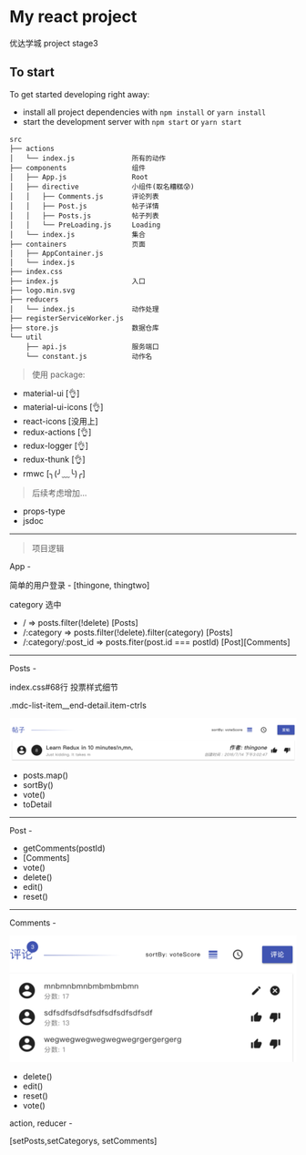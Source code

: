 # My react project
优达学城 project stage3

## To start

To get started developing right away:

* install all project dependencies with `npm install` or `yarn install`
* start the development server with `npm start` or `yarn start`


```
src
├── actions
│   └── index.js              所有的动作
├── components                组件
│   ├── App.js                Root
│   ├── directive             小组件(取名糟糕😰)
│   │   ├── Comments.js       评论列表
│   │   ├── Post.js           帖子详情
│   │   ├── Posts.js          帖子列表
│   │   └── PreLoading.js     Loading
│   └── index.js              集合
├── containers                页面
│   ├── AppContainer.js
│   └── index.js
├── index.css
├── index.js                  入口 
├── logo.min.svg
├── reducers
│   └── index.js              动作处理
├── registerServiceWorker.js
├── store.js                  数据仓库
└── util
    ├── api.js                服务端口
    └── constant.js           动作名
```

> 使用 package:

 - material-ui            [👌]
 - material-ui-icons      [👌]
 - react-icons            [没用上]
 - redux-actions          [👌]
 - redux-logger           [👌]
 - redux-thunk            [👌]
 - rmwc                   [╮(╯﹏╰)╭]
 
> 后续考虑增加...
 - props-type
 - jsdoc
---
 > 项目逻辑

 App -

简单的用户登录 - [thingone, thingtwo]

category 选中

 - / => posts.filter(!delete) [Posts]
 - /:category => posts.filter(!delete).filter(category) [Posts]
 - /:category/:post_id => posts.fiter(post.id === postId) [Post][Comments]

---
Posts - 

index.css#68行 投票样式细节

.mdc-list-item__end-detail.item-ctrls

![投票细节](screenshort.png)

 - posts.map()
 - sortBy()
 - vote()
 - toDetail

---

Post - 

 - getComments(postId)
 - [Comments]
 - vote()
 - delete()
 - edit()
 - reset()

---

Comments - 

![评论细节](comments.png)

 - delete()
 - edit()
 - reset()
 - vote()

 action, reducer -

 [setPosts,setCategorys, setComments]